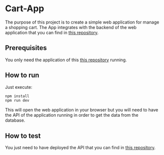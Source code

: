 # Cart-App

The purpose of this project is to create a simple web application for manage a shopping cart. The App integrates with the backend of the web application that you can find in [this repository](https://github.com/adlopp/cart-api).

## Prerequisites 

You only need the application of this [this repository](https://github.com/adlopp/cart-api) running.


## How to run

Just execute:

``` bash
npm install
npm run dev
```

This will open the web application in your browser but you will need to have the API of the application running in order to get the data from the database.

## How to test

You just need to have deployed the API that you can find in [this repository](https://github.com/adlopp/cart-api).


